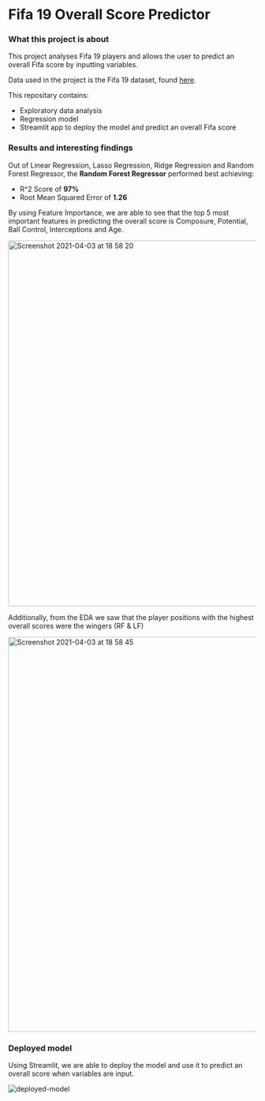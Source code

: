 # Fifa 19 Overall Score Predictor

### What this project is about
This project analyses Fifa 19 players and allows the user to predict an overall Fifa score by inputting variables. 

Data used in the project is the Fifa 19 dataset, found [here](https://www.kaggle.com/karangadiya/fifa19).

This repositary contains:
  - Exploratory data analysis
  - Regression model
  - Streamlit app to deploy the model and predict an overall Fifa score

### Results and interesting findings 

Out of Linear Regression, Lasso Regression, Ridge Regression and Random Forest Regressor, the **Random Forest Regressor** performed best achieving:
  - R^2 Score of **97%**
  - Root Mean Squared Error of **1.26**
 
By using Feature Importance, we are able to see that the top 5 most important features in predicting the overall score is Composure, Potential, Ball Control, Interceptions and Age. 

<img width="741" alt="Screenshot 2021-04-03 at 18 58 20" src="https://user-images.githubusercontent.com/76878856/113488175-4ce48180-94b4-11eb-9b00-b666ba6be6b9.png">

Additionally, from the EDA we saw that the player positions with the highest overall scores were the wingers (RF & LF)

<img width="800" alt="Screenshot 2021-04-03 at 18 58 45" src="https://user-images.githubusercontent.com/76878856/113488207-7dc4b680-94b4-11eb-88f2-8b0ba10f6a60.png">

### Deployed model 
Using Streamlit, we are able to deploy the model and use it to predict an overall score when variables are input.

![deployed-model](https://user-images.githubusercontent.com/76878856/113489477-6b4e7b00-94bc-11eb-9dc6-c777203b5e8b.gif)

